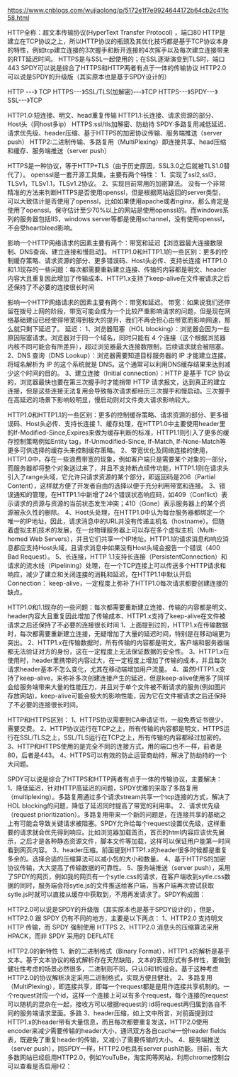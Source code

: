 https://www.cnblogs.com/wujiaolong/p/5172e1f7e9924644172b64cb2c41fc58.html

HTTP全称：超文本传输协议(HyperText Transfer Protocol) ，端口80
HTTP是建立在TCP协议之上，所以HTTP协议的瓶颈及其优化技巧都是基于TCP协议本身的特性，例如tcp建立连接的3次握手和断开连接的4次挥手以及每次建立连接带来的RTT延迟时间。
HTTPS是与SSL一起使用的；在SSL逐渐演变到TLS时，端口443
SPDY可以说是综合了HTTPS和HTTP两者有点于一体的传输协议
HTTP2.0可以说是SPDY的升级版（其实原本也是基于SPDY设计的）



HTTP         ---》        TCP
HTTPS---》SSL/TLS(加解密)---》TCP
HTTPS---》SPDY---》SSL---》TCP


HTTP1.0:短连接、明文、head重复传输
HTTP1.1:长连接、请求资源的部分、Host头（同host多ip）
HTTPS:ssl/tls加解密、防劫持
SPDY:多路复用减低延迟、请求优先级、header压缩、基于HTTPS的加密协议传输、服务端推送（server push）
HTTP2:二进制传输、多路复用（MultiPlexing）即连接共享、head压缩和缓存、服务端推送（server push）

HTTPS是一种协议，等于HTTP+TLS（由于历史原因，SSL3.0之后就被TLS1.0替代了）。
openssl是一套开源工具集，主要有两个特性：
1、实现了ssl2,ssl3，TLSv1，TLSv1.1，TLSv1.2协议。
2、实现目前常用的加密算法。
没有一个非常精准的方法来判断HTTPS是否使用openssl，但是根据网站返回的server类型，可以大致估计是否使用了openssl，比如如果使用apache或者nginx，那么肯定是使用了openssl。保守估计至少70%以上的网站是使用openssl的。而windows系列的服务器包括IIS，windows server等都是使用schannel，没有使用openssl，不会受heartbleed影响。



影响一个HTTP网络请求的因素主要有两个：带宽和延迟【浏览器最大连接数限制、DNS查询、建立连接和慢启动】。
HTTP1.0和HTTP1.1的一些区别：更多的控制缓存策略、请求资源的部分、更多错误码、Host头必传、支持长连接
HTTP1.0和1.1现存的一些问题：每次都需要重新建立连接、传输的内容都是明文、header内容大且重复因此增加了传输成本、HTTP1.x支持了keep-alive在文件被请求之后还保持了不必要的连接很长时间


影响一个HTTP网络请求的因素主要有两个：带宽和延迟。
带宽：如果说我们还停留在拨号上网的阶段，带宽可能会成为一个比较严重影响请求的问题，但是现在网络基础建设已经使得带宽得到极大的提升，我们不再会担心由带宽而影响网速，那么就只剩下延迟了。
延迟：
1、浏览器阻塞（HOL blocking）：浏览器会因为一些原因阻塞请求。浏览器对于同一个域名，同时只能有 4 个连接（这个根据浏览器内核不同可能会有所差异），超过浏览器最大连接数限制，后续请求就会被阻塞。
 2、DNS 查询（DNS Lookup）：浏览器需要知道目标服务器的 IP 才能建立连接。将域名解析为 IP 的这个系统就是 DNS。这个通常可以利用DNS缓存结果来达到减少这个时间的目的。
 3、建立连接（Initial connection）：HTTP 是基于 TCP 协议的，浏览器最快也要在第三次握手时才能捎带 HTTP 请求报文，达到真正的建立连接，但是这些连接无法复用会导致每次请求都经历三次握手和慢启动。三次握手在高延迟的场景下影响较明显，慢启动则对文件类大请求影响较大。


HTTP1.0和HTTP1.1的一些区别：更多的控制缓存策略、请求资源的部分、更多错误码、Host头必传、支持长连接
1、缓存处理，在HTTP1.0中主要使用header里的If-Modified-Since,Expires来做为缓存判断的标准，HTTP1.1则引入了更多的缓存控制策略例如Entity tag，If-Unmodified-Since, If-Match, If-None-Match等更多可供选择的缓存头来控制缓存策略。
2、带宽优化及网络连接的使用，HTTP1.0中，存在一些浪费带宽的现象，例如客户端只是需要某个对象的一部分，而服务器却将整个对象送过来了，并且不支持断点续传功能，HTTP1.1则在请求头引入了range头域，它允许只请求资源的某个部分，即返回码是206（Partial Content），这样就方便了开发者自由的选择以便于充分利用带宽和连接。
3、错误通知的管理，在HTTP1.1中新增了24个错误状态响应码，如409（Conflict）表示请求的资源与资源的当前状态发生冲突；410（Gone）表示服务器上的某个资源被永久性的删除。
4、Host头处理，在HTTP1.0中认为每台服务器都绑定一个唯一的IP地址，因此，请求消息中的URL并没有传递主机名（hostname）。但随着虚拟主机技术的发展，在一台物理服务器上可以存在多个虚拟主机（Multi-homed Web Servers），并且它们共享一个IP地址。HTTP1.1的请求消息和响应消息都应支持Host头域，且请求消息中如果没有Host头域会报告一个错误（400 Bad Request）。
5、长连接，HTTP 1.1支持长连接（PersistentConnection）和请求的流水线（Pipelining）处理，在一个TCP连接上可以传送多个HTTP请求和响应，减少了建立和关闭连接的消耗和延迟，在HTTP1.1中默认开启Connection： keep-alive，一定程度上弥补了HTTP1.0每次请求都要创建连接的缺点。



HTTP1.0和1.1现存的一些问题：每次都需要重新建立连接、传输的内容都是明文、header内容大且重复因此增加了传输成本、HTTP1.x支持了keep-alive在文件被请求之后还保持了不必要的连接很长时间
1、上面提到过的，HTTP1.x在传输数据时，每次都需要重新建立连接，无疑增加了大量的延迟时间，特别是在移动端更为突出。
 2、HTTP1.x在传输数据时，所有传输的内容都是明文，客户端和服务器端都无法验证对方的身份，这在一定程度上无法保证数据的安全性。
 3、HTTP1.x在使用时，header里携带的内容过大，在一定程度上增加了传输的成本，并且每次请求header基本不怎么变化，尤其在移动端增加用户流量。
 4、虽然HTTP1.x支持了keep-alive，来弥补多次创建连接产生的延迟，但是keep-alive使用多了同样会给服务端带来大量的性能压力，并且对于单个文件被不断请求的服务(例如图片存放网站)，keep-alive可能会极大的影响性能，因为它在文件被请求之后还保持了不必要的连接很长时间。


HTTP和HTTPS区别：
1、HTTPS协议需要到CA申请证书，一般免费证书很少，需要交费。
2、HTTP协议运行在TCP之上，所有传输的内容都是明文，HTTPS运行在SSL/TLS之上，SSL/TLS运行在TCP之上，所有传输的内容都经过加密的。
3、HTTP和HTTPS使用的是完全不同的连接方式，用的端口也不一样，前者是80，后者是443。
4、HTTPS可以有效的防止运营商劫持，解决了防劫持的一个大问题。



SPDY可以说是综合了HTTPS和HTTP两者有点于一体的传输协议，主要解决：
1、降低延迟，针对HTTP高延迟的问题，SPDY优雅的采取了多路复用（multiplexing）。多路复用通过多个请求stream共享一个tcp连接的方式，解决了HOL blocking的问题，降低了延迟同时提高了带宽的利用率。
2、请求优先级（request prioritization）。多路复用带来一个新的问题是，在连接共享的基础之上有可能会导致关键请求被阻塞。SPDY允许给每个request设置优先级，这样重要的请求就会优先得到响应。比如浏览器加载首页，首页的html内容应该优先展示，之后才是各种静态资源文件，脚本文件等加载，这样可以保证用户能第一时间看到网页内容。
3、header压缩。前面提到HTTP1.x的header很多时候都是重复多余的。选择合适的压缩算法可以减小包的大小和数量。
4、基于HTTPS的加密协议传输，大大提高了传输数据的可靠性。
5、服务端推送（server push），采用了SPDY的网页，例如我的网页有一个sytle.css的请求，在客户端收到sytle.css数据的同时，服务端会将sytle.js的文件推送给客户端，当客户端再次尝试获取sytle.js时就可以直接从缓存中获取到，不用再发请求了。SPDY构成图：



HTTP2.0可以说是SPDY的升级版（其实原本也是基于SPDY设计的），但是，HTTP2.0 跟 SPDY 仍有不同的地方，主要是以下两点：
1、HTTP2.0 支持明文 HTTP 传输，而 SPDY 强制使用 HTTPS
2、HTTP2.0 消息头的压缩算法采用 HPACK，而非 SPDY 采用的 DEFLATE



HTTP2.0的新特性
1、新的二进制格式（Binary Format），HTTP1.x的解析是基于文本。基于文本协议的格式解析存在天然缺陷，文本的表现形式有多样性，要做到健壮性考虑的场景必然很多，二进制则不同，只认0和1的组合。基于这种考虑HTTP2.0的协议解析决定采用二进制格式，实现方便且健壮。
2、多路复用（MultiPlexing），即连接共享，即每一个request都是是用作连接共享机制的。一个request对应一个id，这样一个连接上可以有多个request，每个连接的request可以随机的混杂在一起，接收方可以根据request的 id将request再归属到各自不同的服务端请求里面。多路
3、header压缩，如上文中所言，对前面提到过HTTP1.x的header带有大量信息，而且每次都要重复发送，HTTP2.0使用encoder来减少需要传输的header大小，通讯双方各自cache一份header fields表，既避免了重复header的传输，又减小了需要传输的大小。
4、服务端推送（server push），同SPDY一样，HTTP2.0也具有server push功能。目前，有大多数网站已经启用HTTP2.0，例如YouTuBe，淘宝网等网站，利用chrome控制台可以查看是否启用H2：


